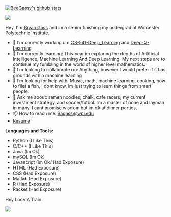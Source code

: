 [![BeeGassy's github stats](https://github-readme-stats.vercel.app/api?username=beegass)](https://github.com/beegass/github-readme-stats)

![](https://visitor-badge.glitch.me/badge?page_id=BeeGass.BeeGass)

Hey, I'm [Bryan Gass](https://beegass.dev/) and im a senior finishing my undergrad at Worcester Polytechnic Institute.

- 🔭 I’m currently working on: [CS-541-Deep_Learning](https://github.com/BeeGassy/CS-541-Deep_Learning) and [Deep-Q-Learning](https://github.com/BeeGassy/Deep-Q-Learning)
- 🌱 I’m currently learning: This year im exploring the depths of Artificial Intelligence, Machine Learning And Deep Learning. My next steps are to continue my fumbling in the world of higher level mathematics. 
- 👯 I’m looking to collaborate on: Anything, however I would prefer if it has grounds within machine learning
- 🤔 I’m looking for help with: Music, math, machine learning, cooking, how to filet a fish, I dont know, im just trying to learn things from smart people.  
- 💬 Ask me about: ramen noodles, chalk, cafe racers, my current investment strategy, and soccer/futbol. Im a master of none and layman in many. I cant promise wisdom but im ok at dinner parties. 
- 📫 How to reach me: Bagass@wpi.edu
- [Resume](https://drive.google.com/file/d/15WIhdA5QFzm-hRDeS2pKdgMqhha1pc0a/view?usp=sharing)

**Languages and Tools:** 

- Python (I Like This)
- C/C++ (I Like This)
- Java (Im Ok)
- mySQL (Im Ok)
- Javascript (Im Ok/ Had Exposure)
- HTML (Had Exposure)
- CSS (Had Exposure)
- Matlab (Had Exposure)
- R (Had Exposure)
- Racket (Had Exposure)

Hey Look A Train

![](https://media.giphy.com/media/CQl0tM5gYyqQg/giphy.gif)
